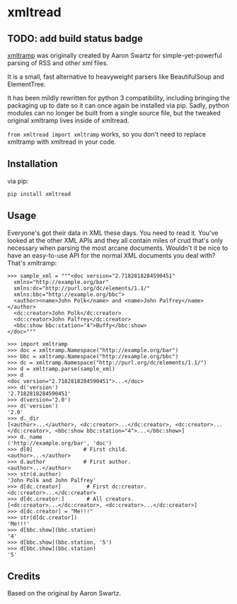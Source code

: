 # xmltread

## TODO: add build status badge

[xmltramp](http://www.aaronsw.com/2002/xmltramp/) was originally created by Aaron Swartz
for simple-yet-powerful parsing of RSS and other xml files.

It is a small, fast alternative to heavyweight parsers like BeautifulSoup and ElementTree.

It has been mildly rewritten for python 3 compatibility, including bringing the packaging up to date so it can once again be installed via pip.
Sadly, python modules can no longer be built from a single source file, but the tweaked original xmltramp lives inside of xmltread.

`from xmltread import xmltramp` works, so you don't need to replace xmltramp with xmltread in your code.

## Installation

via pip:

`pip install xmltread`

## Usage

Everyone's got their data in XML these days. You need to read it. You've looked at the other XML APIs and they all contain miles of crud that's only necessary when parsing the most arcane documents. Wouldn't it be nice to have an easy-to-use API for the normal XML documents you deal with? That's xmltramp:

```
>>> sample_xml = """<doc version="2.7182818284590451"
  xmlns="http://example.org/bar"
  xmlns:dc="http://purl.org/dc/elements/1.1/"
  xmlns:bbc="http://example.org/bbc">
  <author><name>John Polk</name> and <name>John Palfrey</name></author>
  <dc:creator>John Polk</dc:creator>
  <dc:creator>John Palfrey</dc:creator>
  <bbc:show bbc:station="4">Buffy</bbc:show>
</doc>"""

>>> import xmltramp
>>> doc = xmltramp.Namespace("http://example.org/bar")
>>> bbc = xmltramp.Namespace("http://example.org/bbc")
>>> dc = xmltramp.Namespace("http://purl.org/dc/elements/1.1/")
>>> d = xmltramp.parse(sample_xml)
>>> d
<doc version="2.7182818284590451">...</doc>
>>> d('version')
'2.7182818284590451'
>>> d(version='2.0')
>>> d('version')
'2.0'
>>> d._dir
[<author>...</author>, <dc:creator>...</dc:creator>, <dc:creator>...</dc:creator>, <bbc:show bbc:station="4">...</bbc:show>]
>>> d._name
('http://example.org/bar', 'doc')
>>> d[0]                # First child.
<author>...</author>
>>> d.author            # First author.
<author>...</author>
>>> str(d.author)
'John Polk and John Palfrey'
>>> d[dc.creator]        # First dc:creator.
<dc:creator>...</dc:creator>
>>> d[dc.creator:]       # All creators.
[<dc:creator>...</dc:creator>, <dc:creator>...</dc:creator>]
>>> d[dc.creator] = "Me!!!"
>>> str(d[dc.creator])
'Me!!!'
>>> d[bbc.show](bbc.station)
'4'
>>> d[bbc.show](bbc.station, '5')
>>> d[bbc.show](bbc.station)
'5'

```

## Credits

Based on the original by Aaron Swartz.


